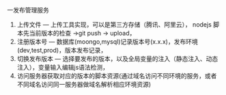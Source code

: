 一发布管理服务
1. 上传文件 — 上传工具实现，可以是第三方存储（腾讯、阿里云）， nodejs 脚本先当前版本的检查 ->git push -> upload， 
2. 注册版本号 — 数据库(moongo,mysql)记录版本号(x.x.x)，发布环境(dev,test,prod)，版本发布记录， 
3. 切换发布版本 — 选择要发布的版本，以及全局变量的注入（静态注入、动态注入），变量输入编辑js语法检测，
4. 访问服务器获取对应的版本的脚本资源(通过域名访问不同环境的服务，或者不同域名访问同一服务器做域名解析相应环境资源)
